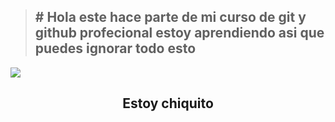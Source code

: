 > ## # Hola este hace parte de mi curso de git y github profecional estoy aprendiendo asi que puedes ignorar todo esto

![](https://i0.wp.com/www.sinembargo.mx/wp-content/uploads/2018/12/giphy-20.gif?resize=411%2C454&quality=80&strip=all&ssl=1)

## <center>Estoy chiquito</center>